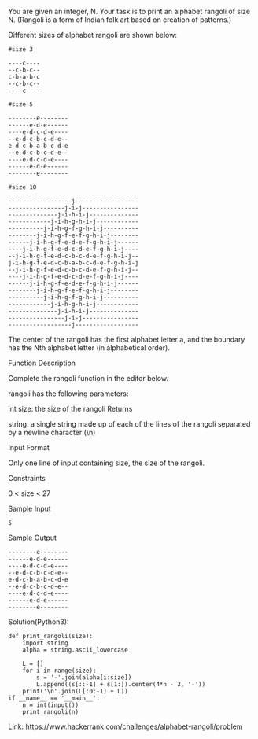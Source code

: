 You are given an integer, N. 
Your task is to print an alphabet rangoli of size N. (Rangoli is a form of Indian folk art based on creation of patterns.)

Different sizes of alphabet rangoli are shown below:
```
#size 3

----c----
--c-b-c--
c-b-a-b-c
--c-b-c--
----c----

#size 5

--------e--------
------e-d-e------
----e-d-c-d-e----
--e-d-c-b-c-d-e--
e-d-c-b-a-b-c-d-e
--e-d-c-b-c-d-e--
----e-d-c-d-e----
------e-d-e------
--------e--------

#size 10

------------------j------------------
----------------j-i-j----------------
--------------j-i-h-i-j--------------
------------j-i-h-g-h-i-j------------
----------j-i-h-g-f-g-h-i-j----------
--------j-i-h-g-f-e-f-g-h-i-j--------
------j-i-h-g-f-e-d-e-f-g-h-i-j------
----j-i-h-g-f-e-d-c-d-e-f-g-h-i-j----
--j-i-h-g-f-e-d-c-b-c-d-e-f-g-h-i-j--
j-i-h-g-f-e-d-c-b-a-b-c-d-e-f-g-h-i-j
--j-i-h-g-f-e-d-c-b-c-d-e-f-g-h-i-j--
----j-i-h-g-f-e-d-c-d-e-f-g-h-i-j----
------j-i-h-g-f-e-d-e-f-g-h-i-j------
--------j-i-h-g-f-e-f-g-h-i-j--------
----------j-i-h-g-f-g-h-i-j----------
------------j-i-h-g-h-i-j------------
--------------j-i-h-i-j--------------
----------------j-i-j----------------
------------------j------------------
```
The center of the rangoli has the first alphabet letter a, and the boundary has the Nth alphabet letter (in alphabetical order).

Function Description

Complete the rangoli function in the editor below.

rangoli has the following parameters:

int size: the size of the rangoli
Returns

string: a single string made up of each of the lines of the rangoli separated by a newline character (\n)

Input Format

Only one line of input containing size, the size of the rangoli.

Constraints

0 < size < 27

Sample Input
```
5
```
Sample Output
```
--------e--------
------e-d-e------
----e-d-c-d-e----
--e-d-c-b-c-d-e--
e-d-c-b-a-b-c-d-e
--e-d-c-b-c-d-e--
----e-d-c-d-e----
------e-d-e------
--------e--------
```

Solution(Python3):
```
def print_rangoli(size):
    import string
    alpha = string.ascii_lowercase
    
    L = []
    for i in range(size):
        s = '-'.join(alpha[i:size])
        L.append((s[::-1] + s[1:]).center(4*n - 3, '-'))
    print('\n'.join(L[:0:-1] + L))
if __name__ == '__main__':
    n = int(input())
    print_rangoli(n)
```
Link: https://www.hackerrank.com/challenges/alphabet-rangoli/problem
